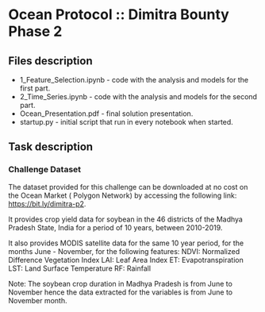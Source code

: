 # Ocean Protocol :: Dimitra Bounty Phase 2

## Files description

- 1_Feature_Selection.ipynb - code with the analysis and models for the first part. 
- 2_Time_Series.ipynb - code with the analysis and models for the second part.
- Ocean_Presentation.pdf - final solution presentation.
- startup.py - initial script that run in every notebook when started.

## Task description

### Challenge Dataset
The dataset provided for this challenge can be downloaded at no cost on the Ocean Market ( Polygon Network) by accessing the following link: https://bit.ly/dimitra-p2.

It provides crop yield data for soybean in the 46 districts of the Madhya Pradesh State, India for a period of 10 years, between 2010-2019.

It also provides MODIS satellite data for the same 10 year period, for the months June - November, for the following features:
    NDVI: Normalized Difference Vegetation Index
    LAI: Leaf Area Index
    ET: Evapotranspiration
    LST: Land Surface Temperature
    RF: Rainfall
    
Note: The soybean crop duration in Madhya Pradesh is from June to November hence the data extracted for the variables is from June to November month.